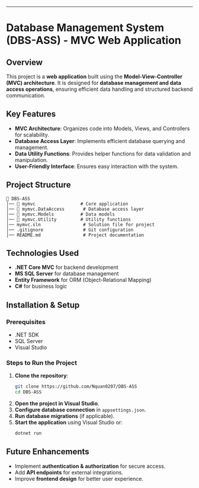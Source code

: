 ---

# **Database Management System (DBS-ASS) - MVC Web Application**  

## **Overview**  
This project is a **web application** built using the **Model-View-Controller (MVC) architecture**. It is designed for **database management and data access operations**, ensuring efficient data handling and structured backend communication.  

## **Key Features**  
- **MVC Architecture**: Organizes code into Models, Views, and Controllers for scalability.  
- **Database Access Layer**: Implements efficient database querying and management.  
- **Data Utility Functions**: Provides helper functions for data validation and manipulation.  
- **User-Friendly Interface**: Ensures easy interaction with the system.  

## **Project Structure**  
```
📂 DBS-ASS
│── 📂 mymvc                 # Core application
│── 📂 mymvc.DataAccess       # Database access layer
│── 📂 mymvc.Models          # Data models
│── 📂 mymvc.Utility         # Utility functions
│── mymvc.sln                # Solution file for project  
│── .gitignore               # Git configuration  
│── README.md                # Project documentation  
```

## **Technologies Used**  
- **.NET Core MVC** for backend development  
- **MS SQL Server** for database management  
- **Entity Framework** for ORM (Object-Relational Mapping)  
- **C#** for business logic  

## **Installation & Setup**  
### **Prerequisites**  
- .NET SDK  
- SQL Server  
- Visual Studio  

### **Steps to Run the Project**  
1. **Clone the repository**:  
   ```bash
   git clone https://github.com/Nquan0207/DBS-ASS
   cd DBS-ASS
   ```  
2. **Open the project in Visual Studio**.  
3. **Configure database connection** in `appsettings.json`.  
4. **Run database migrations** (if applicable).  
5. **Start the application** using Visual Studio or:  
   ```bash
   dotnet run
   ```

## **Future Enhancements**  
- Implement **authentication & authorization** for secure access.  
- Add **API endpoints** for external integrations.  
- Improve **frontend design** for better user experience.  
